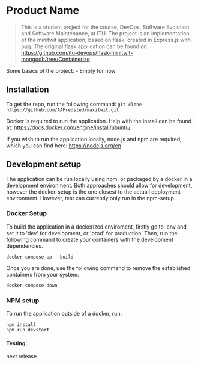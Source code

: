# Product Name
> This is a student project for the course, DevOps, Software Evolution and Software Maintenance, at ITU.
The project is an implementation of the minitwit application, based on flask, created in Express.js with pug.
The original flask application can be found on: https://github.com/itu-devops/flask-minitwit-mongodb/tree/Containerize


Some basics of the project:
    - Empty for now

## Installation
To get the repo, run the following command:  ```git clone https://github.com/AAFredsted/maxitwit.git```

Docker is required to run the application. 
Help with the install can be found at: https://docs.docker.com/engine/install/ubuntu/

If you wish to run the application locally, node.js and npm are required, which you can find here: https://nodejs.org/en

## Development setup


The application can be run locally using npm, or packaged by a docker in a development environment.
Both approaches should allow for development, however the docker-setup is the one closest to the actuall deployment environment.
However, test can currently only run in the npm-setup.

### Docker Setup

To build the application in a dockerized enviroment, firstly go to .env and set it to 'dev' for development, or 'prod' for production.
Then, run the following command to create your containers with the development dependencies.

```
docker compose up --build
```

Once you are done, use the following command to remove the established containers from your system:
```
docker compose down
```

### NPM setup
To run the application outside of a docker, run:

```
npm install
npm run devstart 
```

#### Testing: 
next release

